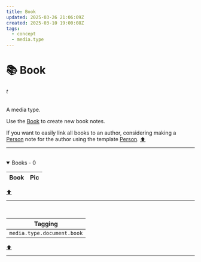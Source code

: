 ```yaml
---
title: Book
updated: 2025-03-26 21:06:09Z
created: 2025-03-10 19:00:08Z
tags:
  - concept
  - media.type
---
```


# :books: Book
###### t
A media type. 

Use the [Book](../Templates/Book%20-TEMPLATE-.md) to create new book notes.

If you want to easily link all books to an author, considering making a [Person](../1.Mind/Person.md) note for the author using the template [Person](../Templates/Person%20-TEMPLATE-.md).
[⬆️](#t)
***
<br>



<!-- note-overview-plugin
search: tag:media tag:media.type.document.book
fields: title, image
alias: title AS Book, image AS Pic
sort: title ASC
details:
  open: true
  summary: Books - {{count}}
-->
<details  open>
<summary>Books - 0</summary>

| Book | Pic |
| --- | --- |
</details>
<!--endoverview-->

[⬆️](#t)
***
<br>



| Tagging |
|-|
| `media.type.document.book` |
[⬆️](#t)
***
<br>
